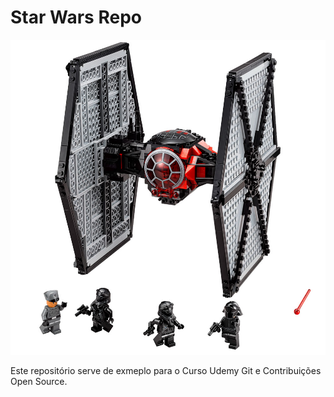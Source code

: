 # Star Wars Repo

![Alt Text](./tiefighter.jpg "TIE Fighter")

Este repositório serve de exmeplo para o Curso Udemy Git e Contribuições Open Source.